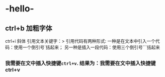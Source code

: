 # -hello- #
## ctrl+b 加粗字体
   ctrl+i 斜体 
   引用文本关键字：>
   引用代码有两种形式:
   一种是在文本中引入一个代码：使用一个倒引号`括起来；
   另一种是插入一段代码：使用三个倒引号```括起来
##
### **我需要在文中插入快捷键`ctrl+v`.**  **结果为：我需要在文中插入快捷键ctrl+v** ###
